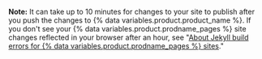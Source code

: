 **Note:** It can take up to 10 minutes for changes to your site to publish after you push the changes to {% data variables.product.product_name %}.  If you don't see your {% data variables.product.prodname_pages %} site changes reflected in your browser after an hour, see "[About Jekyll build errors for {% data variables.product.prodname_pages %} sites](/articles/about-jekyll-build-errors-for-github-pages-sites)."
